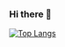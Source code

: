 ### Hi there 👋
<!-- [![Anurag's GitHub stats](https://github-readme-stats.vercel.app/api?username=qianphong)](https://github.com/anuraghazra/github-readme-stats) -->
[![Top Langs](https://github-readme-stats.vercel.app/api/top-langs/?username=qianphong&layout=compact)](https://github.com/anuraghazra/github-readme-stats)

<!--
**qianphong/qianphong** is a ✨ _special_ ✨ repository because its `README.md` (this file) appears on your GitHub profile.

Here are some ideas to get you started:

- 🔭 I’m currently working on ...
- 🌱 I’m currently learning ...
- 👯 I’m looking to collaborate on ...
- 🤔 I’m looking for help with ...
- 💬 Ask me about ...
- 📫 How to reach me: ...
- 😄 Pronouns: ...
- ⚡ Fun fact: ...
-->

